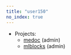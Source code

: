 ```yaml
---
title: "user150"
no_index: true
---
```


* Projects:
  * [medoc](/projects/medoc/) (admin)
  * [mlblocks](/projects/mlblocks/) (admin)
